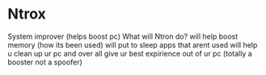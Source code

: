 # Ntrox
System improver (helps boost pc)
What will Ntron do?
will help boost memory (how its been used)
will put to sleep apps that arent used 
will help u clean up ur pc
and over all give ur best expirience out of ur pc
(totally a booster not a spoofer)
